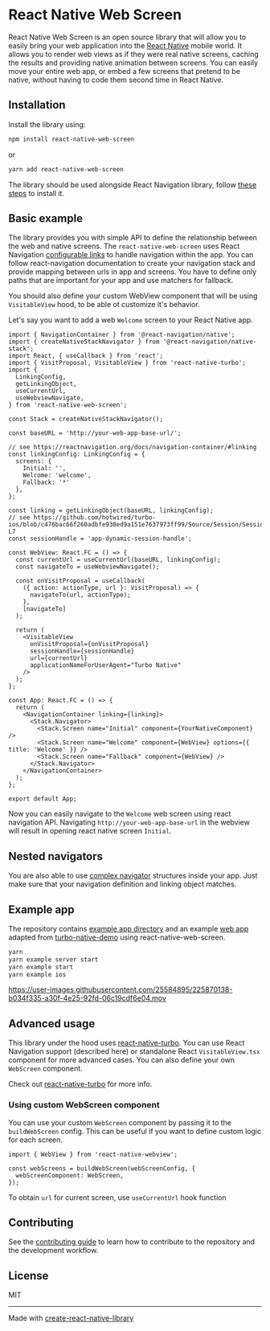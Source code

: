 # React Native Web Screen

React Native Web Screen is an open source library that will allow you to easily bring your web application into the [React Native](https://reactnative.dev/) mobile world. It allows you to render web views as if they were real native screens, caching the results and providing native animation between screens. You can easily move your entire web app, or embed a few screens that pretend to be native, without having to code them second time in React Native.

## Installation

Install the library using:

```sh
npm install react-native-web-screen
```

or

```sh
yarn add react-native-web-screen
```

The library should be used alongside React Navigation library, follow [these steps](https://reactnavigation.org/docs/getting-started/) to install it.

## Basic example

The library provides you with simple API to define the relationship between the web and native screens. The `react-native-web-screen` uses React Navigation [configurable links](https://reactnavigation.org/docs/configuring-links/) to handle navigation within the app. 
You can follow react-navigation documentation to create your navigation stack and provide mapping between urls in app and screens. You have to define only paths that are important for your app and use matchers for fallback.

You should also define your custom WebView component that will be using `VisitableView` hood, to be able ot customize it's behavior.

Let's say you want to add a web `Welcome` screen to your React Native app.

```tsx
import { NavigationContainer } from '@react-navigation/native';
import { createNativeStackNavigator } from '@react-navigation/native-stack';
import React, { useCallback } from 'react';
import { VisitProposal, VisitableView } from 'react-native-turbo';
import {
  LinkingConfig,
  getLinkingObject,
  useCurrentUrl,
  useWebviewNavigate,
} from 'react-native-web-screen';

const Stack = createNativeStackNavigator();

const baseURL = 'http://your-web-app-base-url/';

// see https://reactnavigation.org/docs/navigation-container/#linking
const linkingConfig: LinkingConfig = {
  screens: {
    Initial: '',
    Welcome: 'welcome',
    Fallback: '*'
  },
};

const linking = getLinkingObject(baseURL, linkingConfig);
// see https://github.com/hotwired/turbo-ios/blob/c476bac66f260adbfe930ed9a151e7637973ff99/Source/Session/Session.swift#L4-L7
const sessionHandle = 'app-dynamic-session-handle';

const WebView: React.FC = () => {
  const currentUrl = useCurrentUrl(baseURL, linkingConfig);
  const navigateTo = useWebviewNavigate();

  const onVisitProposal = useCallback(
    ({ action: actionType, url }: VisitProposal) => {
      navigateTo(url, actionType);
    },
    [navigateTo]
  );

  return (
    <VisitableView
      onVisitProposal={onVisitProposal}
      sessionHandle={sessionHandle}
      url={currentUrl}
      applicationNameForUserAgent="Turbo Native"
    />
  );
};

const App: React.FC = () => {
  return (
    <NavigationContainer linking={linking}>
      <Stack.Navigator>
        <Stack.Screen name="Initial" component={YourNativeComponent} />
        <Stack.Screen name="Welcome" component={WebView} options={{ title: 'Welcome' }} />
        <Stack.Screen name="Fallback" component={WebView} />
      </Stack.Navigator>
    </NavigationContainer>
  );
};

export default App;

```

Now you can easily navigate to the `Welcome` web screen using react navigation API. Navigating `http://your-web-app-base-url` in the webview will result in opening react native screen `Initial`.

## Nested navigators

You are also able to use [complex navigator](https://reactnavigation.org/docs/configuring-links#handling-nested-navigators) structures inside your app. Just make sure that your navigation definition and linking object matches.


## Example app

The repository contains [example app directory](../../example/README.md) and an example [web app](../../example/server/README.md) adapted from [turbo-native-demo](https://github.com/hotwired/turbo-native-demo) using react-native-web-screen.

```sh
yarn
yarn example server start
yarn example start
yarn example ios
```

https://user-images.githubusercontent.com/25584895/225870138-b034f335-a30f-4e25-92fd-06c19cdf6e04.mov

## Advanced usage

This library under the hood uses [react-native-turbo](../turbo/README.md). You can use React Navigation support (described here) or standalone React `VisitableView.tsx` component for more advanced cases. You can also define your own `WebScreen` component.

Check out [react-native-turbo](../turbo/README.md) for more info.

### Using custom WebScreen component

You can use your custom `WebScreen` component by passing it to the `buildWebScreen` config. This can be useful if you want to define custom logic for each screen.

```tsx
import { WebView } from 'react-native-webview';

const webScreens = buildWebScreen(webScreenConfig, {
  webScreenComponent: WebScreen,
});
```

To obtain `url` for current screen, use `useCurrentUrl` hook function

## Contributing

See the [contributing guide](CONTRIBUTING.md) to learn how to contribute to the repository and the development workflow.

## License

MIT

---

Made with [create-react-native-library](https://github.com/callstack/react-native-builder-bob)
